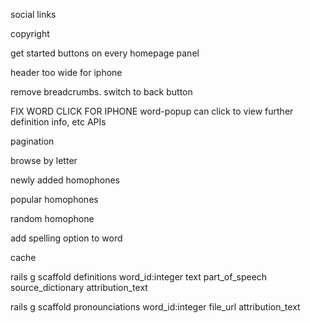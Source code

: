 
social links

copyright

get started buttons on every homepage panel

header too wide for iphone

remove breadcrumbs. switch to back button

FIX WORD CLICK FOR IPHONE
word-popup can click to view further definition info, etc
  APIs

pagination

browse by letter

newly added homophones

popular homophones

random homophone



add spelling option to word



cache

rails g scaffold definitions word_id:integer text part_of_speech source_dictionary attribution_text

rails g scaffold pronounciations word_id:integer file_url attribution_text
